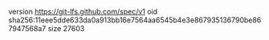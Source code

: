 version https://git-lfs.github.com/spec/v1
oid sha256:11eee5dde633da0a913bb16e7564aa6545b4e3e867935136790be867947568a7
size 27603
